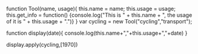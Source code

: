 function Tool(name, usage){
    this.name = name;
    this.usage = usage;
    this.get_info = function() {console.log("This is " + this.name + ", the usage of it is " + this.usage + ".")}
}
var cycling = new Tool("cycling","transport");

function display(date){
	console.log(this.name+","+this.usage+","+date)
}

display.apply(cycling,[1970])